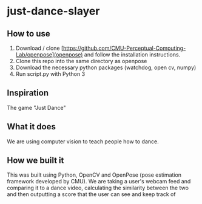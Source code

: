 # just-dance-slayer

## How to use
1. Download / clone [https://github.com/CMU-Perceptual-Computing-Lab/openpose](openpose) and follow the installation instructions.
2. Clone this repo into the same directory as openpose
3. Download the necessary python packages (watchdog, open cv, numpy)
4. Run script.py with Python 3

## Inspiration
The game "Just Dance"

## What it does
We are using computer vision to teach people how to dance. 

## How we built it
This was built using Python, OpenCV and OpenPose (pose estimation framework developed by CMU). We are taking a user's webcam feed and comparing it to a dance video, calculating the similarity between the two and then outputting a score that the user can see and keep track of
